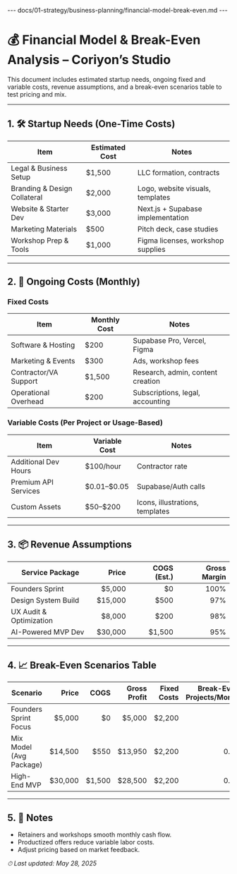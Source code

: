 --- docs/01-strategy/business-planning/financial-model-break-even.md ---
# 💰 Financial Model & Break-Even Analysis – Coriyon’s Studio

This document includes estimated startup needs, ongoing fixed and variable costs, revenue assumptions, and a break-even scenarios table to test pricing and mix.

---

## 1. 🛠️ Startup Needs (One-Time Costs)

| Item                         | Estimated Cost | Notes                                   |
| ---------------------------- | -------------- | --------------------------------------- |
| Legal & Business Setup       | \$1,500        | LLC formation, contracts                |
| Branding & Design Collateral | \$2,000        | Logo, website visuals, templates        |
| Website & Starter Dev        | \$3,000        | Next.js + Supabase implementation       |
| Marketing Materials          | \$500          | Pitch deck, case studies                |
| Workshop Prep & Tools        | \$1,000        | Figma licenses, workshop supplies       |

---

## 2. 🔁 Ongoing Costs (Monthly)

### Fixed Costs

| Item                         | Monthly Cost | Notes                             |
| ---------------------------- | ------------ | --------------------------------- |
| Software & Hosting           | \$200        | Supabase Pro, Vercel, Figma       |
| Marketing & Events           | \$300        | Ads, workshop fees                |
| Contractor/VA Support        | \$1,500      | Research, admin, content creation |
| Operational Overhead         | \$200        | Subscriptions, legal, accounting  |

### Variable Costs (Per Project or Usage-Based)

| Item                 | Variable Cost  | Notes                             |
| -------------------- | -------------- | --------------------------------- |
| Additional Dev Hours | \$100/hour     | Contractor rate                   |
| Premium API Services | \$0.01–\$0.05  | Supabase/Auth calls               |
| Custom Assets        | \$50–\$200     | Icons, illustrations, templates   |

---

## 3. 📦 Revenue Assumptions

| Service Package         | Price      | COGS (Est.) | Gross Margin |
| ----------------------- | ---------: | ----------: | -----------: |
| Founders Sprint         | \$5,000    | \$0         | 100%         |
| Design System Build     | \$15,000   | \$500       | 97%          |
| UX Audit & Optimization | \$8,000    | \$200       | 98%          |
| AI-Powered MVP Dev      | \$30,000   | \$1,500     | 95%          |

---

## 4. 📈 Break-Even Scenarios Table

| Scenario                | Price   | COGS    | Gross Profit | Fixed Costs | Break-Even Projects/Month |
| ----------------------- | ------: | ------: | -----------: | ----------: | ------------------------: |
| Founders Sprint Focus   | \$5,000 | \$0     | \$5,000      | \$2,200     | 1                         |
| Mix Model (Avg Package) | \$14,500| \$550   | \$13,950     | \$2,200     | 0.16                      |
| High-End MVP            | \$30,000| \$1,500 | \$28,500     | \$2,200     | 0.08                      |

---

## 5. 🧠 Notes

- Retainers and workshops smooth monthly cash flow.  
- Productized offers reduce variable labor costs.  
- Adjust pricing based on market feedback.

_⏱ Last updated: May 28, 2025_
